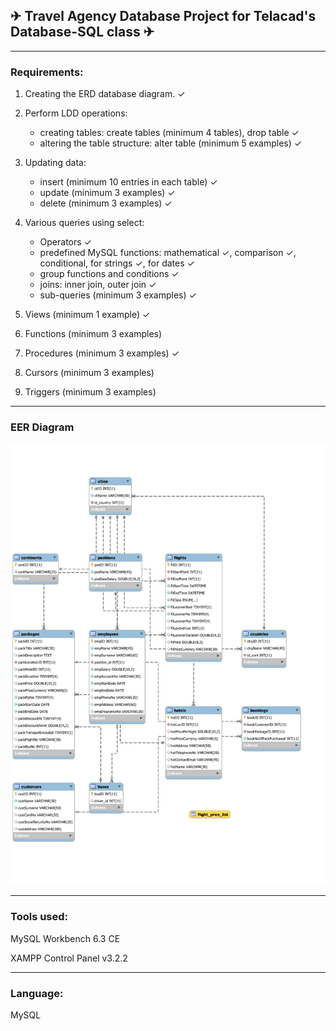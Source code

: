
## ✈ Travel Agency Database Project for Telacad's Database-SQL class ✈

-----------------------------------------------------
### Requirements:
1. Creating the ERD database diagram. ✓

2. Perform LDD operations:
	* creating tables: create tables (minimum 4 tables), drop table		✓
	* altering the table structure: alter table (minimum 5 examples)	✓

3. Updating data:
	* insert (minimum 10 entries in each table)				✓
	* update (minimum 3 examples)						✓
	* delete (minimum 3 examples)						✓

4. Various queries using select:
	* Operators	✓
	* predefined MySQL functions: mathematical ✓, comparison ✓, conditional, for strings ✓, for dates ✓
	* group functions and conditions	✓
	* joins: inner join, outer join		✓
	* sub-queries (minimum 3 examples)	✓

5. Views (minimum 1 example)	✓

6. Functions (minimum 3 examples)

7. Procedures (minimum 3 examples) ✓

8. Cursors (minimum 3 examples)

9. Triggers (minimum 3 examples)


-----------------------------------------------------
### EER Diagram

![alt text](https://github.com/Ladydiana/TravelAgencyProjectDB/blob/master/EER_diagram_Screenshot_PNG.png)

-----------------------------------------------------

### Tools used:
MySQL Workbench 6.3 CE

XAMPP Control Panel v3.2.2

-----------------------------------------------------
### Language:
MySQL

